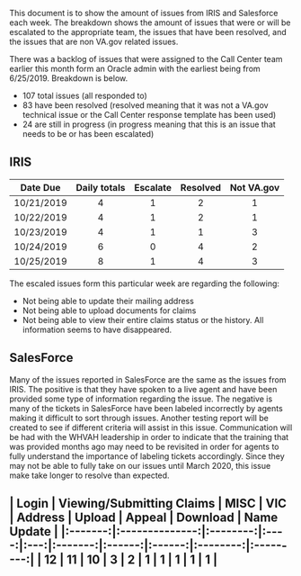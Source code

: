 This document is to show the amount of issues from IRIS and Salesforce each week.  The breakdown shows the amount of issues that 
were or will be escalated to the appropriate team, the issues that have been resolved, and the issues that are non VA.gov related issues.

There was a backlog of issues that were assigned to the Call Center team earlier this month form an Oracle admin with the earliest being from 6/25/2019.  Breakdown is below.
- 107 total issues (all responded to)
- 83 have been resolved (resolved meaning that it was not a VA.gov technical issue or the Call Center response template has been used)
- 24 are still in progress (in progress meaning that this is an issue that needs to be or has been escalated)


## IRIS
| Date Due |	Daily totals | Escalate | Resolved | Not VA.gov |
|----------|:--------------:|:----------:|:----------:|:------------:|
|10/21/2019|         4	   |     1	   |    2	    |      1     |
|10/22/2019|	        4	   |     1	   |    2	    |      1     |
|10/23/2019|	           4	       |     1	    |     1	    |      3|
|10/24/2019|	           6 	      |     0	    |     4	    |      2|
|10/25/2019|	           8	       |     1	    |     4	    |      3|


The escaled issues form this particular week are regarding the following:
- Not being able to update their mailing address
- Not being able to upload documents for claims
- Not being able to view their entire claims status or the history.  All information seems to have disappeared.

## SalesForce
Many of the issues reported in SalesForce are the same as the issues from IRIS.  The positive is that they have spoken to a live agent and
have been provided some type of information regarding the issue.  The negative is many of the tickets in SalesForce have been labeled incorrectly by agents
making it difficult to sort through issues.  Another testing report will be created to see if different criteria will assist in this issue.
Communication will be had with the WHVAH leadership in order to indicate that the training that was provided months ago may need to be 
revisited in order for agents to fully understand the importance of labeling tickets accordingly.  Since they may not be able to fully take 
on our issues until March 2020, this issue make take longer to resolve than expected.

| Login | Viewing/Submitting Claims | MISC | VIC | Address | Upload | Appeal | Download | Name Update |
|:-------:|:--------------:|:--------:|:----:|:---:|:-------:|:------:|:------:|:--------:|:---------:|
|   12  |     11	       |   10	    |   3  |	2	 |	  1	   |	1	    |	   1	 |     1	  |	    1       |
----------------------------------------------------------------------------------------------------------



